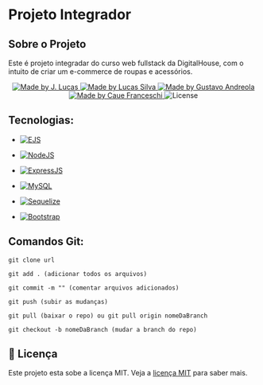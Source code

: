 # Projeto Integrador

## Sobre o Projeto

Este é projeto integradar do curso web fullstack da DigitalHouse, com o intuito de criar um e-commerce de roupas e acessórios. 

<p align="center">
<a href="https://www.linkedin.com/in/jo%C3%A3o-lucas-nascimento-andrade-34574398/">
    <img alt="Made by J. Lucas" src="https://img.shields.io/badge/made%20by-Jo%C3%A3o%20Lucas-blue">
</a>
<a href="https://www.linkedin.com/in/lucasdiassilva/">
    <img alt="Made by Lucas Silva" src="https://img.shields.io/badge/made%20by-Lucas%20Silva-blue">
</a>
<a href="">
    <img alt="Made by Gustavo Andreola" src="https://img.shields.io/badge/made%20by-Gustavo%20Andreola-blue">
</a>
<a href="">
    <img alt="Made by Caue Franceschi" src="https://img.shields.io/badge/made%20by-Caue%20Franceschi-blue">
</a>

<img alt="License" src="https://img.shields.io/badge/license-MIT-brightgreen?color=blue">
</p>

## Tecnologias:

- <a href="https://ejs.co/">
  <img alt="EJS" src="https://img.shields.io/badge/Using-EJS-blue">
</a>

- <a href="https://nodejs.org/en/">
  <img alt="NodeJS" src="https://img.shields.io/badge/Node-JS-blue">
</a>

- <a href="https://expressjs.com/pt-br/">
  <img alt="ExpressJS" src="https://img.shields.io/badge/Express-JS-blue">
</a>

- <a href="https://www.mysql.com/">
  <img alt="MySQL" src="https://img.shields.io/badge/Using-MySQL-blue">
</a>

- <a href="https://sequelize.org/">
  <img alt="Sequelize" src="https://img.shields.io/badge/Using-Sequelize-blue">
</a>

- <a href="https://getbootstrap.com/docs/5.0/getting-started/introduction/">
  <img alt="Bootstrap" src="https://img.shields.io/badge/Using-Bootstrap-blue">
</a>


## Comandos Git:
````
git clone url

git add . (adicionar todos os arquivos)

git commit -m "" (comentar arquivos adicionados)

git push (subir as mudanças)

git pull (baixar o repo) ou git pull origin nomeDaBranch

git checkout -b nomeDaBranch (mudar a branch do repo)

````

## 📝 Licença

Este projeto esta sobe a licença MIT. Veja a <a href="https://opensource.org/licenses/MIT">licença MIT</a> para saber mais.
